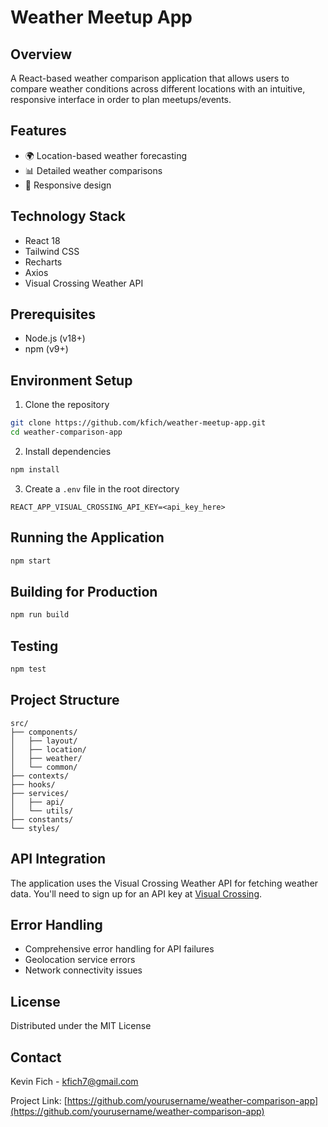 # Weather Meetup App

## Overview
A React-based weather comparison application that allows users to compare weather conditions across different locations with an intuitive, responsive interface in order to plan meetups/events.

## Features
- 🌍 Location-based weather forecasting
- 📊 Detailed weather comparisons
- 📱 Responsive design

## Technology Stack
- React 18
- Tailwind CSS
- Recharts
- Axios
- Visual Crossing Weather API

## Prerequisites
- Node.js (v18+)
- npm (v9+)

## Environment Setup
1. Clone the repository
```bash
git clone https://github.com/kfich/weather-meetup-app.git
cd weather-comparison-app
```

2. Install dependencies
```bash
npm install
```

3. Create a `.env` file in the root directory
```
REACT_APP_VISUAL_CROSSING_API_KEY=<api_key_here>
```

## Running the Application
```bash
npm start
```

## Building for Production
```bash
npm run build
```

## Testing
```bash
npm test
```

## Project Structure
```
src/
├── components/
│   ├── layout/
│   ├── location/
│   ├── weather/
│   └── common/
├── contexts/
├── hooks/
├── services/
│   ├── api/
│   └── utils/
├── constants/
└── styles/
```

## API Integration
The application uses the Visual Crossing Weather API for fetching weather data. You'll need to sign up for an API key at [Visual Crossing](https://www.visualcrossing.com/).

## Error Handling
- Comprehensive error handling for API failures
- Geolocation service errors
- Network connectivity issues

## License
Distributed under the MIT License

## Contact
Kevin Fich - kfich7@gmail.com

Project Link: [https://github.com/yourusername/weather-comparison-app](https://github.com/yourusername/weather-comparison-app)